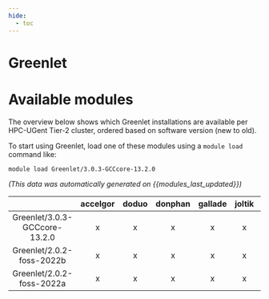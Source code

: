 ```yaml
---
hide:
  - toc
---
```


Greenlet
========

# Available modules


The overview below shows which Greenlet installations are available per HPC-UGent Tier-2 cluster, ordered based on software version (new to old).

To start using Greenlet, load one of these modules using a `module load` command like:

```shell
module load Greenlet/3.0.3-GCCcore-13.2.0
```

*(This data was automatically generated on {{modules_last_updated}})*  

| |accelgor|doduo|donphan|gallade|joltik|shinx|skitty|
| :---: | :---: | :---: | :---: | :---: | :---: | :---: | :---: |
|Greenlet/3.0.3-GCCcore-13.2.0|x|x|x|x|x|x|x|
|Greenlet/2.0.2-foss-2022b|x|x|x|x|x|x|x|
|Greenlet/2.0.2-foss-2022a|x|x|x|x|x|-|x|
